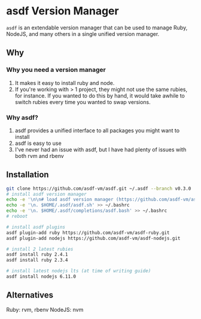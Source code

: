 # asdf Version Manager

`asdf` is an extendable version manager that can be used to manage Ruby, NodeJS, and many others in a single unified version manager.

## Why

### Why you need a version manager

1. It makes it easy to install ruby and node.
1. If you're working with > 1 project, they might not use the same rubies, for instance. If you wanted to do this by hand, it would take awhile to switch rubies every time you wanted to swap versions.

### Why asdf?

1. asdf provides a unified interface to all packages you might want to install
1. asdf is easy to use
1. I've never had an issue with asdf, but I have had plenty of issues with both rvm and rbenv

## Installation

```bash
git clone https://github.com/asdf-vm/asdf.git ~/.asdf --branch v0.3.0
# install asdf version manager
echo -e '\n\n# load asdf version manager (https://github.com/asdf-vm/asdf)' >> ~/.profile
echo -e '\n. $HOME/.asdf/asdf.sh' >> ~/.bashrc
echo -e '\n. $HOME/.asdf/completions/asdf.bash' >> ~/.bashrc
# reboot

# install asdf plugins
asdf plugin-add ruby https://github.com/asdf-vm/asdf-ruby.git
asdf plugin-add nodejs https://github.com/asdf-vm/asdf-nodejs.git

# install 2 latest rubies
asdf install ruby 2.4.1
asdf install ruby 2.3.4

# install latest nodejs lts (at time of writing guide)
asdf install nodejs 6.11.0
```

## Alternatives

Ruby: rvm, rbenv
NodeJS: nvm
